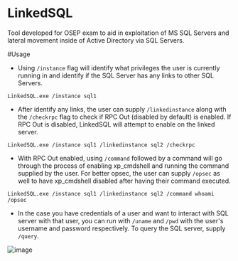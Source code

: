 # LinkedSQL
Tool developed for OSEP exam to aid in exploitation of MS SQL Servers and lateral movement inside of Active Directory via SQL Servers.

#Usage

- Using `/instance` flag will identify what privileges the user is currently running in and identify if the SQL Server has any links to other SQL Servers.

`LinkedSQL.exe /instance sql1`

- After identify any links, the user can supply `/linkedinstance` along with the `/checkrpc` flag to check if RPC Out (disabled by default) is enabled. If RPC Out is disabled, LinkedSQL will attempt to enable on the linked server.

`LinkedSQL.exe /instance sql1 /linkedinstance sql2 /checkrpc`

- With RPC Out enabled, using `/command` followed by a command will go through the process of enabling xp_cmdshell and running the command supplied by the user. For better opsec, the user can supply `/opsec` as well to have xp_cmdshell disabled after having their command executed.

`LinkedSQL.exe /instance sql1 /linkedinstance sql2 /command whoami /opsec`

- In the case you have credentials of a user and want to interact with SQL server with that user, you can run with `/uname` and `/pwd` with the user's username and password respectively. To query the SQL server, supply `/query`.

![image](https://user-images.githubusercontent.com/67240643/165570367-7fdf30d5-08b1-40b7-95c1-e78ad1eec3cd.png)
